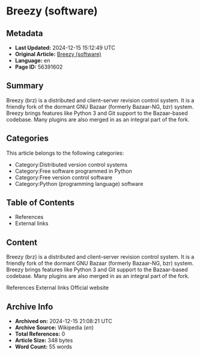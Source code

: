 # Breezy (software)

## Metadata
- **Last Updated:** 2024-12-15 15:12:49 UTC
- **Original Article:** [Breezy (software)](https://en.wikipedia.org/wiki/Breezy_(software))
- **Language:** en
- **Page ID:** 56391602

## Summary
Breezy (brz) is a distributed and client–server revision control system. It is a friendly fork of the dormant GNU Bazaar (formerly Bazaar-NG, bzr) system.
Breezy brings features like Python 3 and Git support to the Bazaar-based codebase. Many plugins are also merged in as an integral part of the fork.

## Categories
This article belongs to the following categories:

- Category:Distributed version control systems
- Category:Free software programmed in Python
- Category:Free version control software
- Category:Python (programming language) software

## Table of Contents

- References
- External links

## Content

Breezy (brz) is a distributed and client–server revision control system. It is a friendly fork of the dormant GNU Bazaar (formerly Bazaar-NG, bzr) system.
Breezy brings features like Python 3 and Git support to the Bazaar-based codebase. Many plugins are also merged in as an integral part of the fork.

References
External links
Official website

## Archive Info
- **Archived on:** 2024-12-15 21:08:21 UTC
- **Archive Source:** Wikipedia (_en_)
- **Total References:** 0
- **Article Size:** 348 bytes
- **Word Count:** 55 words
